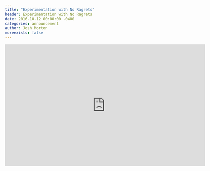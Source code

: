 ```yaml
---
title: "Experimentation with No Ragrets"
header: Experimentation with No Ragrets
date: 2016-10-12 00:00:00 -0400
categories: announcement
author: Josh Morton
moreexists: false
---
```

<!-- embedded slides should have width="640" height="389" -->
<iframe src="https://docs.google.com/presentation/d/1D409FeJVQ9UPhv9vAu16qptPBo09Q7Xbj0u3xpL8V3w/embed?start=false&loop=false&delayms=3000" frameborder="0" width="640" height="389" allowfullscreen="true" mozallowfullscreen="true" webkitallowfullscreen="true"></iframe>
